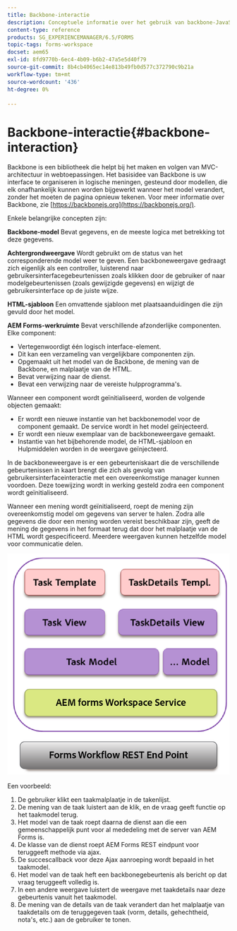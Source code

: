 ```yaml
---
title: Backbone-interactie
description: Conceptuele informatie over het gebruik van backbone-JavaScript-modellen in de AEM Forms-werkruimte.
content-type: reference
products: SG_EXPERIENCEMANAGER/6.5/FORMS
topic-tags: forms-workspace
docset: aem65
exl-id: 8fd9770b-6ec4-4b09-b6b2-47a5e5d40f79
source-git-commit: 8b4cb4065ec14e813b49fb0d577c372790c9b21a
workflow-type: tm+mt
source-wordcount: '436'
ht-degree: 0%

---
```


# Backbone-interactie{#backbone-interaction}

Backbone is een bibliotheek die helpt bij het maken en volgen van MVC-architectuur in webtoepassingen. Het basisidee van Backbone is uw interface te organiseren in logische meningen, gesteund door modellen, die elk onafhankelijk kunnen worden bijgewerkt wanneer het model verandert, zonder het moeten de pagina opnieuw tekenen. Voor meer informatie over Backbone, zie [https://backbonejs.org](https://backbonejs.org/).

Enkele belangrijke concepten zijn:

**Backbone-model** Bevat gegevens, en de meeste logica met betrekking tot deze gegevens.

**Achtergrondweergave** Wordt gebruikt om de status van het corresponderende model weer te geven. Een backboneweergave gedraagt zich eigenlijk als een controller, luisterend naar gebruikersinterfacegebeurtenissen zoals klikken door de gebruiker of naar modelgebeurtenissen (zoals gewijzigde gegevens) en wijzigt de gebruikersinterface op de juiste wijze.

**HTML-sjabloon** Een omvattende sjabloon met plaatsaanduidingen die zijn gevuld door het model.

**AEM Forms-werkruimte** Bevat verschillende afzonderlijke componenten. Elke component:

* Vertegenwoordigt één logisch interface-element.
* Dit kan een verzameling van vergelijkbare componenten zijn.
* Opgemaakt uit het model van de Backbone, de mening van de Backbone, en malplaatje van de HTML.
* Bevat verwijzing naar de dienst.
* Bevat een verwijzing naar de vereiste hulpprogramma&#39;s.

Wanneer een component wordt geïnitialiseerd, worden de volgende objecten gemaakt:

* Er wordt een nieuwe instantie van het backbonemodel voor de component gemaakt. De service wordt in het model geïnjecteerd.
* Er wordt een nieuw exemplaar van de backboneweergave gemaakt.
* Instantie van het bijbehorende model, de HTML-sjabloon en Hulpmiddelen worden in de weergave geïnjecteerd.

In de backboneweergave is er een gebeurteniskaart die de verschillende gebeurtenissen in kaart brengt die zich als gevolg van gebruikersinterfaceinteractie met een overeenkomstige manager kunnen voordoen. Deze toewijzing wordt in werking gesteld zodra een component wordt geïnitialiseerd.

Wanneer een mening wordt geïnitialiseerd, roept de mening zijn overeenkomstig model om gegevens van server te halen. Zodra alle gegevens die door een mening worden vereist beschikbaar zijn, geeft de mening de gegevens in het formaat terug dat door het malplaatje van de HTML wordt gespecificeerd. Meerdere weergaven kunnen hetzelfde model voor communicatie delen.

![Achtergrondweergave van formulieren AEM](do-not-localize/aem_forms_workflow.png)

Een voorbeeld:

1. De gebruiker klikt een taakmalplaatje in de takenlijst.
1. De mening van de taak luistert aan de klik, en de vraag geeft functie op het taakmodel terug.
1. Het model van de taak roept daarna de dienst aan die een gemeenschappelijk punt voor al mededeling met de server van AEM Forms is.
1. De klasse van de dienst roept AEM Forms REST eindpunt voor teruggeeft methode via ajax.
1. De succescallback voor deze Ajax aanroeping wordt bepaald in het taakmodel.
1. Het model van de taak heft een backbonegebeurtenis als bericht op dat vraag teruggeeft volledig is.
1. In een andere weergave luistert de weergave met taakdetails naar deze gebeurtenis vanuit het taakmodel.
1. De mening van de details van de taak verandert dan het malplaatje van taakdetails om de teruggegeven taak (vorm, details, gehechtheid, nota&#39;s, etc.) aan de gebruiker te tonen.
